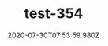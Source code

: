 ---
title: test-354
date: 2020-07-30T07:53:59.980Z
banner_subcontent: asdfsf
category: Fact sheets
focus: Developing policy and practice
role: Senior manager
organisation_size: Small (10-49 employees)
industry: Environment & agriculture
content: Lorem ipsum dolor sit amet, consectetur adipiscing elit, sed do eiusmod tempor incididunt ut labore et dolore magna aliqua. Ut enim ad minim veniam, quis nostrud exercitation ullamco laboris nisi ut aliquip ex ea commodo consequat. Duis aute irure dolor in reprehenderit in voluptate velit esse cillum dolore eu fugiat nulla pariatur. Excepteur sint occaecat cupidatat non proident, sunt in culpa qui officia deserunt mollit anim id est laborum.
---